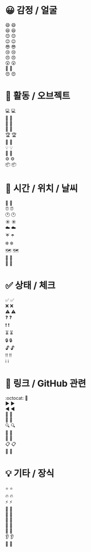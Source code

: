 # 😀 감정 / 얼굴
:smile: 😄  
:laughing: 😆  
:blush: 😊  
:wink: 😉  
:sunglasses: 😎  
:cry: 😢  
:angry: 😠  
:astonished: 😲  
:thinking: 🤔  
:heart_eyes: 😍  

# 🎯 활동 / 오브젝트
:computer: 💻  
:iphone: 📱  
:book: 📖  
:memo: 📝  
:trophy: 🏆  
:rocket: 🚀  
:bulb: 💡  
:hammer: 🔨  
:gear: ⚙️  
:package: 📦  

# 📅 시간 / 위치 / 날씨
:calendar: 📅  
:alarm_clock: ⏰  
:clock1: 🕐  
:sunny: ☀️  
:cloud: ☁️  
:umbrella: ☂️  
:snowflake: ❄️  
:world_map: 🗺️  
:round_pushpin: 📍  
:triangular_flag_on_post: 🚩  

# ✅ 상태 / 체크
:white_check_mark: ✅  
:x: ❌  
:warning: ⚠️  
:question: ❓  
:exclamation: ❗  
:hourglass_flowing_sand: ⏳  
:lock: 🔒  
:unlock: 🔓  
:bangbang: ‼️  
:information_source: ℹ️  

# 🔗 링크 / GitHub 관련
:octocat: 🐙  
:arrow_forward: ▶️  
:arrow_backward: ◀️  
:bookmark: 🔖  
:link: 🔗  
:mag: 🔍  
:scroll: 📜  
:file_folder: 📁  
:clipboard: 📋  
:pushpin: 📌  

# 💡 기타 / 장식
:star: ⭐  
:fire: 🔥  
:zap: ⚡  
:wave: 👋  
:raised_hands: 🙌  
:clap: 👏  
:muscle: 💪  
:eyes: 👀  
:ear: 👂  
:speech_balloon: 💬
